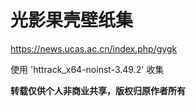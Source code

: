 # 光影果壳壁纸集
<https://news.ucas.ac.cn/index.php/gygk>

使用 'httrack_x64-noinst-3.49.2' 收集

**转载仅供个人非商业共享，版权归原作者所有**


